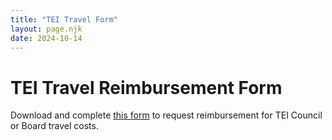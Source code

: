 ```yaml
---
title: "TEI Travel Form"
layout: page.njk
date: 2024-10-14
---
```

# TEI Travel Reimbursement Form

Download and complete [this form](/files/TEI_travel_form.pdf) to request reimbursement for TEI Council or Board travel costs.
